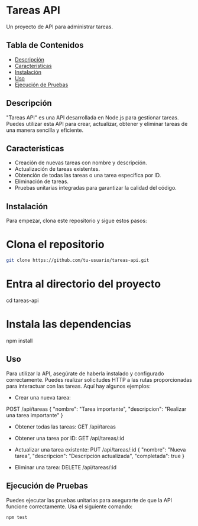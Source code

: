 # Tareas API

Un proyecto de API para administrar tareas.

## Tabla de Contenidos

- [Descripción](#descripción)
- [Características](#características)
- [Instalación](#instalación)
- [Uso](#uso)
- [Ejecución de Pruebas](#ejecución-de-pruebas)

## Descripción

"Tareas API" es una API desarrollada en Node.js para gestionar tareas. Puedes utilizar esta API para crear, actualizar, obtener y eliminar tareas de una manera sencilla y eficiente.

## Características

- Creación de nuevas tareas con nombre y descripción.
- Actualización de tareas existentes.
- Obtención de todas las tareas o una tarea específica por ID.
- Eliminación de tareas.
- Pruebas unitarias integradas para garantizar la calidad del código.

## Instalación

Para empezar, clona este repositorio y sigue estos pasos:

# Clona el repositorio
```bash
git clone https://github.com/tu-usuario/tareas-api.git
```
# Entra al directorio del proyecto
cd tareas-api

# Instala las dependencias
npm install  

## Uso

Para utilizar la API, asegúrate de haberla instalado y configurado correctamente. Puedes realizar solicitudes HTTP a las rutas proporcionadas para interactuar con las tareas. Aquí hay algunos ejemplos:

- Crear una nueva tarea:

POST /api/tareas
{
"nombre": "Tarea importante",
"descripcion": "Realizar una tarea importante"
}

- Obtener todas las tareas:
GET /api/tareas

- Obtener una tarea por ID:
GET /api/tareas/:id

- Actualizar una tarea existente:
PUT /api/tareas/:id
{
"nombre": "Nueva tarea",
"descripcion": "Descripción actualizada",
"completada": true
}

- Eliminar una tarea:
DELETE /api/tareas/:id

## Ejecución de Pruebas

Puedes ejecutar las pruebas unitarias para asegurarte de que la API funcione correctamente. Usa el siguiente comando:

```bash
npm test
```
